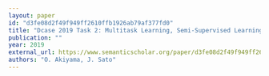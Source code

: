 ```yaml
---
layout: paper
id: "d3fe08d2f49f949ff2610ffb1926ab79af377fd0"
title: "Dcase 2019 Task 2: Multitask Learning, Semi-Supervised Learning And Model Ensemble With Noisy Data For Audio Tagging"
publication: ""
year: 2019
external_url: https://www.semanticscholar.org/paper/d3fe08d2f49f949ff2610ffb1926ab79af377fd0
authors: "O. Akiyama, J. Sato"
---
```

